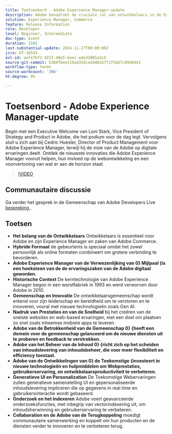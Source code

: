 ```yaml
---
title: Toetsenbord - Adobe Experience Manager-update
description: Adobe benadrukt de cruciale rol van ontwikkelaars in de Experience Manager- en Commerce-sector, benadrukt de hybride gebeurtenisindeling, viert mijlpalen en richt zich op innovatie, prestaties, betrokkenheid van de gemeenschap en toekomstige ontwikkelingen in webprestaties, generatieve gebruikersinterface en geavanceerde zoekfuncties.
solution: Experience Manager, Commerce
feature: Release Information
role: Developer
level: Beginner, Intermediate
doc-type: Event
duration: 3101
last-substantial-update: 2024-11-27T00:00:00Z
jira: KT-16543
exl-id: aefe7bf2-921f-48e5-beec-ade33801a3c5
source-git-commit: b3b8fbee219ad35dca5d48a57f1f5b87c8928443
workflow-type: tm+mt
source-wordcount: '366'
ht-degree: 0%

---
```


# Toetsenbord - Adobe Experience Manager-update

Begin met een Executive Welcome van Loni Stark, Vice President of Strategy and Product in Adobe, die het podium voor de dag legt. Vervolgens sluit u zich aan bij Cedric Huesler, Director of Product Management voor Adobe Experience Manager, terwijl hij de visie van de Adobe op digitale ervaringen deelt. Ontdek de nieuwste innovaties die Adobe Experience Manager vooruit helpen, hun invloed op de webontwikkeling en een voorvertoning van wat er aan de horizon staat.

>[!VIDEO](https://video.tv.adobe.com/v/3439437/?learn=on&enablevpops)

## Communautaire discussie

Ga verder het gesprek in de Gemeenschap van Adobe Developers Live [ bespreking ](https://adobe.ly/3Ywf7Vm).

## Toetsen

* **Het belang van de Ontwikkelaars** Ontwikkelaars is essentieel voor Adobe en zijn Experience Manager en zaken van Adobe Commerce. &#x200B;
* **Hybride Formaat** de gebeurtenis is speciaal omdat het zowel persoonlijk als online formaten combineert om grotere verbinding te bevorderen.
* **Adobe Experience Manager van de Verwezenlijking van 0} Mijlpaal {is een hoeksteen van de de ervaringszaken van de Adobe digitaal geworden. &#x200B;**
* **Historische Context** De kerntechnologie van Adobe Experience Manager begon in een worstfabriek in 1993 en werd verworven door Adobe in 2010.
* **Gemeenschap en Innovatie** De ontwikkelaarsgemeenschap wordt erkend voor zijn leiderschap en bereidheid om te verstoren en te innoveren, vooral met nieuwe technologieën zoals Gen AI.
* **Nadruk van Prestaties en van de Snelheid** bij het creëren van de snelste websites en web-based ervaringen, met een doel om plaatsen zo snel zoals inheemse mobiele apps te leveren.
* **Adobe van de Betrokkenheid van de Gemeenschap 0} {heeft een domein voor de gemeenschap gelanceerd om de nieuwe diensten uit te proberen en feedback te verstrekken.**
* **Adobe van het Beheer van de Inhoud 0} {richt zich op het scheiden van inhoudslevering van inhoudsbeheer, die voor meer flexibiliteit en efficiency toestaat.**
* **Adobe van de Ontwikkelingen van 0} de Toekomstige {investeert in nieuwe technologieën en hulpmiddelen om Webprestaties, gebruikerservaring, en ontwikkelaarsproductiviteit te verbeteren.**
* **Generatieve UI en Personalization** De Toekomstige Webervaringen zullen generatieve samenstelling UI en gepersonaliseerde inhoudslevering impliceren die op gegevens in real time en gebruikersinteractie wordt gebaseerd. &#x200B;
* **Onderzoek en het Indexeren** Adobe voert geavanceerde onderzoeksfuncties, met inbegrip van vectorindexering uit, om inhoudsherwinning en gebruikerservaring te verbeteren.
* **Collaboration en de Adobe van de Terugkoppeling** moedigt communautaire samenwerking en koppelt om hun producten en de diensten verder te innoveren en te verbeteren terug.

